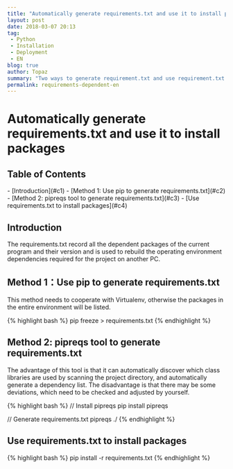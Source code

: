 ```yaml
---
title: "Automatically generate requirements.txt and use it to install packages"
layout: post
date: 2018-03-07 20:13
tag:
 - Python
 - Installation
 - Deployment
 - EN
blog: true
author: Topaz
summary: "Two ways to generate requirement.txt and use requirement.txt to install dependency packages"
permalink: requirements-dependent-en
---
```

<h1 class="title"> Automatically generate requirements.txt and use it to install packages </h1>

<h2> Table of Contents </h2>
- [Introduction](#c1)
- [Method 1: Use pip to generate requirements.txt](#c2)
- [Method 2: pipreqs tool to generate requirements.txt](#c3)
- [Use requirements.txt to install packages](#c4)



<h2 id="c1"> Introduction </h2>
 The requirements.txt record all the dependent packages of the current program and their version and is used to rebuild the operating environment dependencies required for the project on another PC.

<h2 id="c2"> Method 1：Use pip to generate requirements.txt </h2>
This method needs to cooperate with Virtualenv, otherwise the packages in the entire environment will be listed.

{% highlight bash %}
pip freeze > requirements.txt
{% endhighlight %}

<h2 id="c3"> Method 2: pipreqs tool to generate requirements.txt</h2>

The advantage of this tool is that it can automatically discover which class libraries are used by scanning the project directory, and automatically generate a dependency list. The disadvantage is that there may be some deviations, which need to be checked and adjusted by yourself.

{% highlight bash %}
 // Install pipreqs
 pip install pipreqs

 // Generate requirements.txt
 pipreqs ./
{% endhighlight %}

<h2 id="c4"> Use requirements.txt to install packages  </h2>
{% highlight bash %}
 pip install -r requirements.txt
{% endhighlight %}
